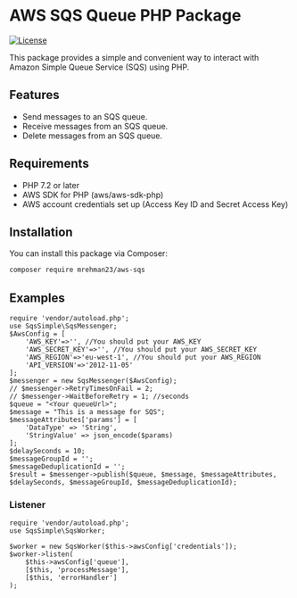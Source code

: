 # AWS SQS Queue PHP Package

[![License](https://img.shields.io/badge/license-MIT-blue.svg)](https://opensource.org/licenses/MIT)

This package provides a simple and convenient way to interact with Amazon Simple Queue Service (SQS) using PHP.

## Features

- Send messages to an SQS queue.
- Receive messages from an SQS queue.
- Delete messages from an SQS queue.

## Requirements

- PHP 7.2 or later
- AWS SDK for PHP (aws/aws-sdk-php)
- AWS account credentials set up (Access Key ID and Secret Access Key)

## Installation

You can install this package via Composer:

```bash
composer require mrehman23/aws-sqs
```

## Examples
```
require 'vendor/autoload.php';
use SqsSimple\SqsMessenger;
$AwsConfig = [
    'AWS_KEY'=>'', //You should put your AWS_KEY 
    'AWS_SECRET_KEY'=>'', //You should put your AWS_SECRET_KEY 
    'AWS_REGION'=>'eu-west-1', //You should put your AWS_REGION 
    'API_VERSION'=>'2012-11-05'
];
$messenger = new SqsMessenger($AwsConfig);
// $messenger->RetryTimesOnFail = 2;
// $messenger->WaitBeforeRetry = 1; //seconds
$queue = "<Your queueUrl>";
$message = "This is a message for SQS";
$messageAttributes['params'] = [
    'DataType' => 'String',
    'StringValue' => json_encode($params)
];
$delaySeconds = 10;
$messageGroupId = '';
$messageDeduplicationId = '';
$result = $messenger->publish($queue, $message, $messageAttributes, $delaySeconds, $messageGroupId, $messageDeduplicationId);
```

### Listener
```
require 'vendor/autoload.php';
use SqsSimple\SqsWorker;

$worker = new SqsWorker($this->awsConfig['credentials']);
$worker->listen(
    $this->awsConfig['queue'],
    [$this, 'processMessage'],
    [$this, 'errorHandler']
);


